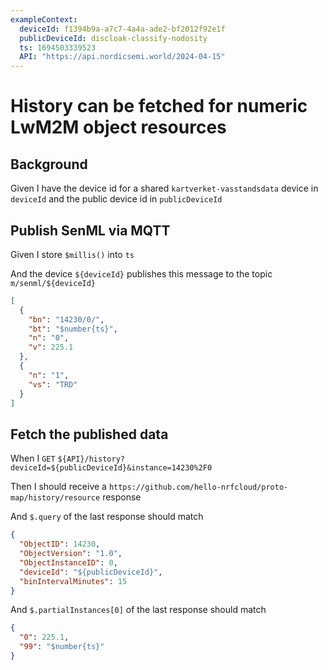 ```yaml
---
exampleContext:
  deviceId: f1394b9a-a7c7-4a4a-ade2-bf2012f92e1f
  publicDeviceId: discloak-classify-nodosity
  ts: 1694503339523
  API: "https://api.nordicsemi.world/2024-04-15"
---
```


# History can be fetched for numeric LwM2M object resources

## Background

Given I have the device id for a shared `kartverket-vasstandsdata` device in
`deviceId` and the public device id in `publicDeviceId`

## Publish SenML via MQTT

Given I store `$millis()` into `ts`

And the device `${deviceId}` publishes this message to the topic
`m/senml/${deviceId}`

```json
[
  {
    "bn": "14230/0/",
    "bt": "$number{ts}",
    "n": "0",
    "v": 225.1
  },
  {
    "n": "1",
    "vs": "TRD"
  }
]
```

## Fetch the published data

When I `GET` `${API}/history?deviceId=${publicDeviceId}&instance=14230%2F0`

Then I should receive a
`https://github.com/hello-nrfcloud/proto-map/history/resource` response

And `$.query` of the last response should match

```json
{
  "ObjectID": 14230,
  "ObjectVersion": "1.0",
  "ObjectInstanceID": 0,
  "deviceId": "${publicDeviceId}",
  "binIntervalMinutes": 15
}
```

And `$.partialInstances[0]` of the last response should match

```json
{
  "0": 225.1,
  "99": "$number{ts}"
}
```
